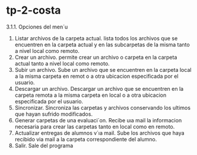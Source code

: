 # tp-2-costa

3.1.1. Opciones del men´u
1. Listar archivos de la carpeta actual.
  lista todos los archivos que se encuentren en la carpeta actual y en las subcarpetas de la misma tanto a nivel local como remoto.
2. Crear un archivo.
  permite crear un archivo o carpeta en la carpeta actual tanto a nivel local como remoto.
3. Subir un archivo. 
  Sube un archivo que se encuentren en la carpeta local a la misma carpeta en remot o a otra ubicacion especificada por el usuario.
4. Descargar un archivo.
   Descargar un archivo que se encuentren en la carpeta remota a la misma carpeta en local o a otra ubicacion especificada por el usuario.
5. Sincronizar.
   Sincroniza las carpetas y archivos conservando los ultimos que hayan sufrido modificados.
6. Generar carpetas de una evaluaci´on.
   Recibe uıa mail la informacion necesaria para crear las carpetas tanto en local como en remoto.
7. Actualizar entregas de alumnos v´ıa mail.
   Sube los archivos que haya recibido via mail a la carpeta correspondiente del alumno.
8. Salir.
   Sale del programa

